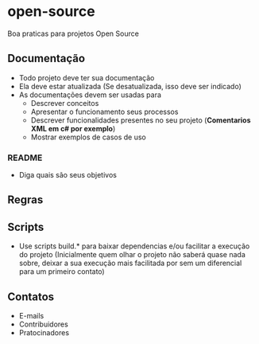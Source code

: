 # open-source
Boa praticas para projetos Open Source  

## Documentação
- Todo projeto deve ter sua documentação
- Ela deve estar atualizada (Se desatualizada, isso deve ser indicado)
- As documentações devem ser usadas para
  - Descrever conceitos
  - Apresentar o funcionamento seus processos
  - Descrever funcionalidades presentes no seu projeto (**Comentarios XML em c# por exemplo**)
  - Mostrar exemplos de casos de uso

### README
- Diga quais são seus objetivos

## Regras

## Scripts
 - Use scripts build.* para  baixar dependencias e/ou facilitar a execução do projeto (Inicialmente quem olhar o projeto não saberá quase nada sobre, deixar a sua execução mais facilitada por sem um diferencial para um primeiro contato)

## Contatos
- E-mails
- Contribuidores
- Pratocinadores
